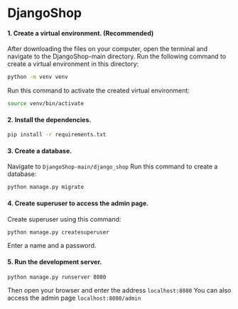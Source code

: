 # DjangoShop

#### 1. Create a virtual environment. (Recommended)
After downloading the files on your computer, open the terminal and navigate to the DjangoShop-main directory.
Run the following command to create a virtual environment in this directory:
```bash
python -m venv venv
```
Run this command to activate the created virtual environment:
```bash
source venv/bin/activate
```

#### 2. Install the dependencies.
```bash
pip install -r requirements.txt
```

#### 3. Create a database.
Navigate to `DjangoShop-main/django_shop`
Run this command to create a database:
```bash
python manage.py migrate
```

#### 4. Create superuser to access the admin page.
Create superuser using this command:
```bash
python manage.py createsuperuser
```
Enter a name and a password.

#### 5. Run the development server.
```bash
python manage.py runserver 8080
```
Then open your browser and enter the address `localhost:8080`
You can also access the admin page `localhost:8080/admin`
